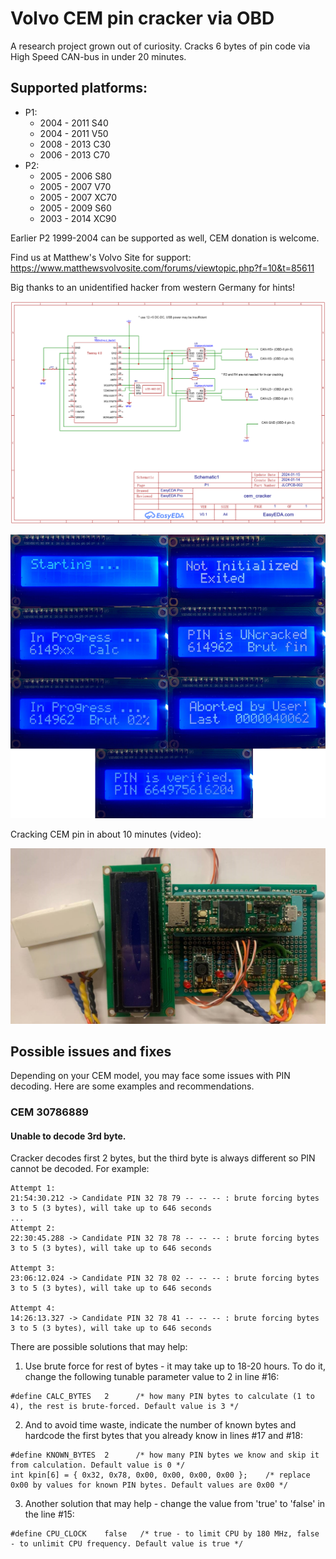 # Volvo CEM pin cracker via OBD

A research project grown out of curiosity. Cracks 6 bytes of pin code via High Speed CAN-bus in under 20 minutes.

## Supported platforms:

* P1:
  * 2004 - 2011 S40
  * 2004 - 2011 V50
  * 2008 - 2013 C30
  * 2006 - 2013 C70
* P2:
  * 2005 - 2006 S80
  * 2005 - 2007 V70
  * 2005 - 2007 XC70
  * 2005 - 2009 S60
  * 2003 - 2014 XC90

Earlier P2 1999-2004 can be supported as well, CEM donation is welcome.

Find us at Matthew's Volvo Site for support: https://www.matthewsvolvosite.com/forums/viewtopic.php?f=10&t=85611

Big thanks to an unidentified hacker from western Germany for hints!

![Image](doc/volvo-cem-cracker-diagram.png)

![Image](doc/lcd1602.png)

Cracking CEM pin in about 10 minutes (video):

![Image](doc/cracker_photo.jpg)

## Possible issues and fixes
Depending on your CEM model, you may face some issues with PIN decoding. Here are some examples and recommendations.

### CEM 30786889
#### Unable to decode 3rd byte.
Cracker decodes first 2 bytes, but the third byte is always different so PIN cannot be decoded. For example:

```
Attempt 1:
21:54:30.212 -> Candidate PIN 32 78 79 -- -- -- : brute forcing bytes 3 to 5 (3 bytes), will take up to 646 seconds
...
Attempt 2:
22:30:45.288 -> Candidate PIN 32 78 78 -- -- -- : brute forcing bytes 3 to 5 (3 bytes), will take up to 646 seconds

Attempt 3:
23:06:12.024 -> Candidate PIN 32 78 02 -- -- -- : brute forcing bytes 3 to 5 (3 bytes), will take up to 646 seconds

Attempt 4:
14:26:13.327 -> Candidate PIN 32 78 41 -- -- -- : brute forcing bytes 3 to 5 (3 bytes), will take up to 646 seconds
```

There are possible solutions that may help:
1. Use brute force for rest of bytes - it may take up to 18-20 hours. To do it, change the following tunable parameter value to 2 in line #16:
```
#define CALC_BYTES   2      /* how many PIN bytes to calculate (1 to 4), the rest is brute-forced. Default value is 3 */
```

2. And to avoid time waste, indicate the number of known bytes and hardcode the first bytes that you already know in lines #17 and #18:
```
#define KNOWN_BYTES  2      /* how many PIN bytes we know and skip it from calculation. Default value is 0 */
int kpin[6] = { 0x32, 0x78, 0x00, 0x00, 0x00, 0x00 };    /* replace 0x00 by values for known PIN bytes. Default values are 0x00 */
```

3. Another solution that may help - change the value from 'true' to 'false' in the line #15:
```
#define CPU_CLOCK    false   /* true - to limit CPU by 180 MHz, false - to unlimit CPU frequency. Default value is true */
```
